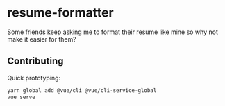 # resume-formatter

Some friends keep asking me to format their resume like mine so why not make it easier for them?

## Contributing

Quick prototyping:

```sh
yarn global add @vue/cli @vue/cli-service-global
vue serve
```